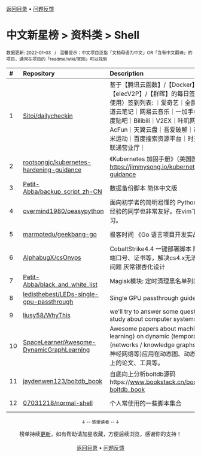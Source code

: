 <a href="https://gitee.com/GrowingGit/GitHub-Chinese-Top-Charts#github中文排行榜">返回目录</a> • <a href="/content/docs/feedback.md">问题反馈</a>

# 中文新星榜 > 资料类 > Shell
<sub>数据更新: 2022-01-03&nbsp;&nbsp;&nbsp;/&nbsp;&nbsp;&nbsp;温馨提示：中文项目泛指「文档母语为中文」OR「含有中文翻译」的项目，通常在项目的「readme/wiki/官网」可以找到</sub>

|#|Repository|Description|Stars|Updated|Created|
|:-|:-|:-|:-|:-|:-|
|1|[Sitoi/dailycheckin](https://gitee.com/Sitoi/dailycheckin)|基于【腾讯云函数】/【Docker】/【青龙面板】/【elecV2P】/【群晖】的每日签到脚本（支持多账号使用）签到列表: ｜爱奇艺｜全民K歌｜腾讯视频｜有道云笔记｜网易云音乐｜一加手机社区官方论坛｜百度贴吧｜Bilibili｜V2EX｜咔叽网单｜什么值得买｜AcFun｜天翼云盘｜吾爱破解｜芒果TV｜Fa米家｜小米运动｜百度搜索资源平台｜时光相册｜哔咔漫画｜联通营业厅｜|1643|2021-12-20|2021-05-26|
|2|[rootsongjc/kubernetes-hardening-guidance](https://gitee.com/rootsongjc/kubernetes-hardening-guidance)|《Kubernetes 加固手册》（美国国家安全局出品）- https://jimmysong.io/kubernetes-hardening-guidance|441|2021-10-13|2021-08-08|
|3|[Petit-Abba/backup_script_zh-CN](https://gitee.com/Petit-Abba/backup_script_zh-CN)|数据备份脚本 简体中文版|195|2022-01-02|2021-09-08|
|4|[overmind1980/oeasypython](https://gitee.com/overmind1980/oeasypython)|面向初学者的简明易懂的 Python3 课程，对没有编程经验的同学也非常友好。在vim下从浅入深，逐步学习。|136|2021-12-10|2021-08-04|
|5|[marmotedu/geekbang-go](https://gitee.com/marmotedu/geekbang-go)|极客时间 《Go 语言项目开发实战》课程补充教程。|132|2021-11-05|2021-05-27|
|6|[AlphabugX/csOnvps](https://gitee.com/AlphabugX/csOnvps)|CobaltStrike4.4 一键部署脚本 随机生成密码、key、端口号、证书等，解决cs4.x无法运行在Linux上报错问题 灰常银杏化设计|99|2021-12-31|2021-12-02|
|7|[Petit-Abba/black_and_white_list](https://gitee.com/Petit-Abba/black_and_white_list)|Magisk模块: 定时清理黑名单列表路径文件or文件夹|79|2021-11-13|2021-09-28|
|8|[ledisthebest/LEDs-single-gpu-passthrough](https://gitee.com/ledisthebest/LEDs-single-gpu-passthrough)|Single GPU passthrough guide|62|2021-12-27|2021-04-04|
|9|[liusy58/WhyThis](https://gitee.com/liusy58/WhyThis)|we'll try to answer some questions during our study about computer systems.|61|2021-06-12|2021-03-27|
|10|[SpaceLearner/Awesome-DynamicGraphLearning](https://gitee.com/SpaceLearner/Awesome-DynamicGraphLearning)|Awesome papers about machine learning (deep learning) on dynamic (temporal) graphs (networks / knowledge graphs). 将深度学习技术(图神经网络等)应用在动态图、动态网络、动态知识图谱上的论文、工具等。|59|2022-01-02|2021-07-12|
|11|[jaydenwen123/boltdb_book](https://gitee.com/jaydenwen123/boltdb_book)|自底向上分析boltdb源码https://www.bookstack.cn/books/jaydenwen123-boltdb_book|38|2021-06-22|2021-04-06|
|12|[07031218/normal-shell](https://gitee.com/07031218/normal-shell)|个人常使用的一些脚本集合|34|2021-12-27|2021-05-27|

<div align="center">
    <p><sub>↓ -- 感谢读者 -- ↓</sub></p>
    榜单持续<a href="/content/docs/milestone.md">更新</a>，如有帮助请加星收藏，方便后续浏览，感谢你的支持！
</div>

<br/>

<div align="center"><a href="https://gitee.com/GrowingGit/GitHub-Chinese-Top-Charts#github中文排行榜">返回目录</a> • <a href="/content/docs/feedback.md">问题反馈</a></div>
